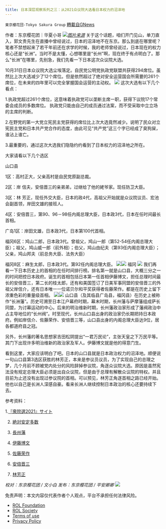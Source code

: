 ```yaml
---
title: 日本深层观察系列之三：从2021众议院大选看日本权力的沼泽地
---
```

`東京櫻花団-Tokyo Sakura Group` [轉載自GNews](https://gnews.org/zh-hans/1699857/)

作者：东京樱花团｜华夏小哥
![](https://lh3.googleusercontent.com/hpISMa0962pPSqb2p-naIwFrcz93i2-RfyoPFyVv8-VXJYm94ag_ieyddFMfMl4hyUdTWtgwsJSS_0TGo98XpjOgR6HYq9cf7QKLhr2gZCNW9G_VWD4foKaoYFsqvvpIqVD7zMP-)[*图片来源*](https://www.japan-travel.cn/assets_c/2020/01/Tokyo2240_2-thumb-2064x1300-13688.jpg)
关于这个话题，咱们开门见山，单刀直入，郭文贵先生在直播中曾经说过，日本的沼泽地不在东京。那么到底在哪里呢？笔者不禁想起来了若干年前还在求学的时候，我的老师曾经说过，日本现在的权力核心还是“长洲”。当时不是太懂，心想哪里是“长州”啊，现在终于有点明白了。那么“长洲”在哪里，先别急，我们先看一下日本这次众议院大选。

10月31日日本众议院大选尘埃落定。自民党公明党执政党联盟共获得294席位。虽然比上次大选减少了12个席位。但是依然超过了绝对安全运营国会所需要的261个席位，在未来的四年里可以完全掌握国会运营的主动权。
![](https://lh5.googleusercontent.com/VLzMy3p63OS0X3gW5Wt-0c8w_T8rFitA85m8RQGPZD-P7w7acBesGEd28nVifi0HmdiBRkoTq07L8AGtAB91Lp4cU_wOjsEXSWLrhogY8ZWa-JnUG8fwqTjAje5QbDk20cxxjo6U)
这次大选有以下几个看点：

1.执政党超过261个席位，这意味着执政党可以垄断主席一职，获得下议院17个常委会成员的多数席位。 执政党只能由自己的成员通过法案，而不受采取中立立场的主席的判断。

2.在野党的第一大党立宪民主党获得的席位比上次大选竟然减少。说明了民众对立宪民主党和日本共产党合作的态度，由此可见“共产党”这三个字已经成了臭狗屎，谁沾上谁亡。

3.最重要的，通过这次大选我们隐隐约约看到了日本权力的沼泽地之所在。

大家请看以下几个选区

山口县

1区：高村正大，父亲高村是自民党原副总裁。

2区：岸 信夫，安倍晋三的亲弟弟，过继给了他的姥爷家。现任防卫大臣。

3区：林 芳正，现任外交大臣，日本的政4代，高祖父开始就是众议院议员、宏池会副首领，岸田文雄的接班人。

4区：安倍晋三，第90、96－98任内阁总理大臣，日本政3代，日本在任时间最长首相。

广岛1区：岸田文雄，日本政3代，日本第100代首相。

福冈6区：鸠山二郎，日本政3代。曾祖父，鸠山一郎（第52-54任内阁总理大臣）；祖父，鸠山威一郎（前外相）；伯父，鸠山由纪夫（第93任内阁总理大臣）；父亲，鸠山邦夫（前总务大臣、法务大臣）

福冈8区：麻生太郎，日本政3代。第92任内阁总理大臣。
![](https://lh3.googleusercontent.com/wja7qnpFUmLMBuUE7AaHpWh-Hi-zHQoHS1dwBN9pll8lWRpRImQoV1dO0cw0a-4YohUoRKoLXIyx9fo7cEQbmqrMrlmv9bUdI9kK9VUyrhnjVrMd0oG9ZlP437-DfGwTObF2X3vR)![](https://lh6.googleusercontent.com/oKI1hxGpZ-5foovF2R7h717v-3Gl1e1mTyxjsToAdDDGMVXB8I4vL6oobwNpKrW6fbSETnh9gwrR0YN1ZXscXvjO8cRIcIrqKPblUyqtF35aefMQ6MxzvDRoF8h05jsY5ZRbxvR_)
福冈
![](https://lh5.googleusercontent.com/xaFvn6ESRrYxmDfwi-T50h-0EgA2dB8GRM6A10c8qQcrmPl360DraoH6meG-I2bxNjcsnew_HhnlhBqlTkh0Ad2kFbovf_1WqqsBYXaV-7cpU5G4M2pQ3FFrDXXcz99IgifGCJt8)
我们再看一下日本历史上的首相的在任时间排行榜。排名第一就是山口县，大概三分之一的时间把控日本政府。诞生的首相包括日本第一任首相伊藤博文，担任总理时间最长的安倍晋三，第二长的桂太郎，还有和美国签订了日美军事同盟的安倍晋三的外祖父岸信介，还有日本唯一一位诺贝尔和平奖获得者佐藤荣作。都是在历史上留下浓重色彩的重量级首相。
![](https://lh6.googleusercontent.com/EQOadUEnN5rHW6MFVnHskoCLKLH45fQqg0pJAZvWQi1z4Se-bDMHlYS0MXYySDyFl-XCFMGNfAa1WE2qkM7ylF4Al8kmWdvLXAEL-guBwwT7zKFLvab05ciDzEITrve_zxPD7Xh3)![](https://lh3.googleusercontent.com/fPuNgLjuohc2mKZY3GEvLYrhJbiYv42PfK0Sn34emftmx5ZCkTxEFGmoYzoSVP9QDSxYjQ_skhawz5v9nC1f0MHMyD1Cpe_9AVbcI3eOk-1F8R6FJACPyIho30JbBT47jz-0cZKm)
山口县（及其临县广岛县，福冈县）在历史上被称作“长洲藩”。历史可溯至日本江户幕府时期，幕末时期，长州藩与萨摩藩组成萨长同盟，为讨幕运动的中心。后来的明治维新时期，长州藩政治家形成了藩阀政治中占主导地位的“长州阀”。时至现代，长州山口县出身的政治家仍长期把持日本政府。例如岸信介、佐藤荣作、安倍晋三等，山口县出身的内阁总理大臣达9位，居各都道府县之冠。

另外，长州藩的著名思想家吉田松阴提出“一君万民论”，主张天皇之下万民平等。其门下出现许多明治维新的政治家及军人。伊藤博文就是他的得意门生。

看到这里，大家应该明白了吧。日本的山口县就是日本政治权力的沼泽地。顺便说一句山口县第3选区获胜的林芳正，本来是参议员议员，为了实现自己的总理之梦，几个月前不顾被党内处分的风险辞掉参议院，角逐众议院大选。原因是虽然宪法没有规定总理大臣必须是出自众议院，但是由于总理有解散众议院的特权。并且目前为止还没有出现过参议院的首相。可以预见，林芳正角逐首相之路已经开始。他也以自己是长洲人深感自豪。看来长洲人继续控制日本政治的核心还要持续下去。

参考资料：

1.[『衆院選2021』サイト](https://www.nhk.or.jp/senkyo/database/shugiin/2021/)

2. [絶対安定多数](https://www.nikkei.com/article/DGXZQOUA282X90Y1A021C2000000/)

3. [長州藩](https://ja.m.wikipedia.org/wiki/%E9%95%B7%E5%B7%9E%E8%97%A9)

4. [伊藤博文](https://ja.wikipedia.org/wiki/%E4%BC%8A%E8%97%A4%E5%8D%9A%E6%96%87)

5. [佐藤荣作](https://ja.wikipedia.org/wiki/%E4%BD%90%E8%97%A4%E6%A0%84%E4%BD%9C#%E6%94%BF%E7%95%8C%E3%81%AE%E5%9C%98%E5%8D%81%E9%83%8E)

6. [安倍晋三](https://zh.wikipedia.org/wiki/%E5%AE%89%E5%80%8D%E6%99%8B%E4%B8%89)

7. [林芳正](https://ja.wikipedia.org/wiki/%E6%9E%97%E8%8A%B3%E6%AD%A3)

*校对：东京樱花团 / 文小白*
*发布：东京樱花团 / 平安卿卿*
![](https://assets.gnews.org/wp-content/uploads/2021/11/%E6%9C%80%E6%96%B0%E7%89%88.png)
 

免责声明：本文内容仅代表作者个人观点，平台不承担任何法律风险。

- [ROL Foundation](https://rolfoundation.org/)
- [ROL Society](https://rolsociety.org/)
- [Terms of use](https://gnews.org/terms-of-use-3/)
- [Privacy Policy](https://gnews.org/privacy-policy/)
